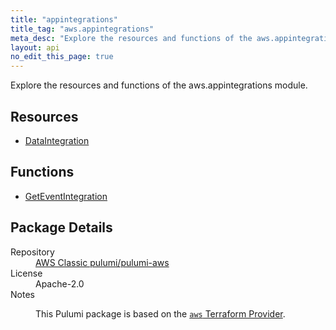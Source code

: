 ```yaml
---
title: "appintegrations"
title_tag: "aws.appintegrations"
meta_desc: "Explore the resources and functions of the aws.appintegrations module."
layout: api
no_edit_this_page: true
---
```


<!-- WARNING: this file was generated by Pulumi Docs Generator. -->
<!-- Do not edit by hand unless you're certain you know what you are doing! -->

Explore the resources and functions of the aws.appintegrations module.

<h2 id="resources">Resources</h2>
<ul class="api">
    <li><a href="dataintegration/" title="DataIntegration"><span class="api-symbol api-symbol--resource"></span>DataIntegration</a></li>
</ul>

<h2 id="functions">Functions</h2>
<ul class="api">
    <li><a href="geteventintegration/" title="GetEventIntegration"><span class="api-symbol api-symbol--function"></span>GetEventIntegration</a></li>
</ul>

<h2 id="package-details">Package Details</h2>
<dl class="package-details">
	<dt>Repository</dt>
	<dd><a href="https://github.com/pulumi/pulumi-aws">AWS Classic pulumi/pulumi-aws</a></dd>
	<dt>License</dt>
	<dd>Apache-2.0</dd>
	<dt>Notes</dt>
	<dd><p>This Pulumi package is based on the <a href="https://github.com/hashicorp/terraform-provider-aws"><code>aws</code> Terraform Provider</a>.</p>
</dd>
</dl>

